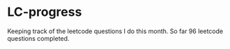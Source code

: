 # LC-progress


Keeping track of the leetcode questions I do this month. So far 96 leetcode questions completed.
